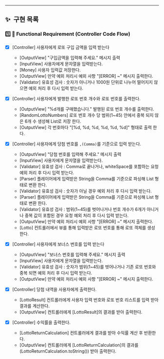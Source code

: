 
<br>

---

## ✨&nbsp;&nbsp;구현 목록

### 1️⃣ ⃣ Functional Requirement (Controller Code Flow)


+ [X] [Controller] 사용자에게 로또 구입 금액을 입력 받는다

  * [OutputView] "구입금액을 입력해 주세요." 메시지 출력
  * [InputView] 사용자에게 문자열을 입력받는다.
  * [Money] 사용자 입력값 저장한다.
  * [OutputView] 만약 예외 처리시 예외 사항 "[ERROR] ~" 메시지 출력한다.
  * [Validator] 유효성 검사 : 숫자가 아니거나 1000원 단위로 나누어 떨어지지 않으면 예외 처리 후 다시 입력 받는다.

+ [X] [Controller] 사용자에게 발행한 로또 번호 개수와 로또 번호를 출력한다.

  * [OutputView] "%d개를 구매했습니다." 발행된 로또 번호 개수를 출력한다.
  * [RandomLottoNumbers] 로또 번호 개수 당 범위(1~45) 안에서 중복 되지 않은 6개 수 생성해 List<Lotto>로 저장 한다.
  * [OutputView] 각 번호마다 "[%d, %d, %d, %d, %d, %d]" 형태로 출력 한다.

+ [X] [Controller] 사용자에게 당첨 번호를 `,(Comma)`를 기준으로 입력 받는다.

  * [OutputView] "당첨 번호를 입력해 주세요." 메시지 출력
  * [InputView] 사용자에게 문자열을 입력받는다.
  * [Validator] 유효성 검사 : Comma로 끝나거나, whiteSpace를 포함하는 요청 예외 처리 후 다시 입력 받는다.
  * [Parser] 플레이어에게 입력받은 String을 Comma를 기준으로 파싱해 List<String> 형태로 변환 한다.
  * [Validator] 유효성 검사 : 숫자가 아닐 경우 예외 처리 후 다시 입력 받는다.
  * [Parser] 플레이어에게 입력받은 String을 Comma를 기준으로 파싱해 List<Integer> 형태로 변환 한다.
  * [Validator] 유효성 검사 : 범위(1~45)를 벗어나거나 번호 개수가 6개가 아니거나 중복 값이 포함된 경우 요청 예외 처리 후 다시 입력 받는다.
  * [OutputView] 만약 예외 처리시 예외 사항 "[ERROR] ~" 메시지 출력한다.
  * [Lotto] 컨트롤러에서 뷰를 통해 입력받은 로또 번호를 통해 로또 객체를 생성한다.

+ [X] [Controller] 사용자에게 보너스 번호를 입력 받는다

  * [OutputView] "보너스 번호를 입력해 주세요." 메시지 출력
  * [InputView] 사용자에게 문자열을 입력받는다.
  * [Validator] 유효성 검사 : 숫자가 범위(1~45)를 벗어나거나 기존 로또 번호와 중복 되면 예외 처리 후 다시 입력 받는다.
  * [OutputView] 만약 예외 처리시 예외 사항 "[ERROR] ~" 메시지 출력한다.

+ [X] [Controller] 당첨 내역을 사용자에게 출력한다.

    * [LottoResult] 컨트롤러에게 사용자 입력 번호와 로또 번호 리스트를 입력 받아 결과를 계산한다. 
    * [OutputView] 컨트롤러에게 [LottoResult]의 결과를 받아 출력한다.

+ [X] [Controller] 수익률을 출력한다.

    * [LottoReturnCalculation] 컨트롤러에게 결과를 받아 수익률 계산 후 반환한다.
    * [OutputView] 컨트롤러에게 [LottoReturnCalculation]의 결과를(LottoReturnCalculation.toString()) 받아 출력한다.

<br>